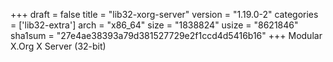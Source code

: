 +++
draft = false
title = "lib32-xorg-server"
version = "1.19.0-2"
categories = ['lib32-extra']
arch = "x86_64"
size = "1838824"
usize = "8621846"
sha1sum = "27e4ae38393a79d381527729e2f1ccd4d5416b16"
+++
Modular X.Org X Server (32-bit)